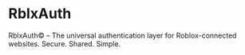 # RblxAuth
RblxAuth© – The universal authentication layer for Roblox-connected websites. Secure. Shared. Simple.
